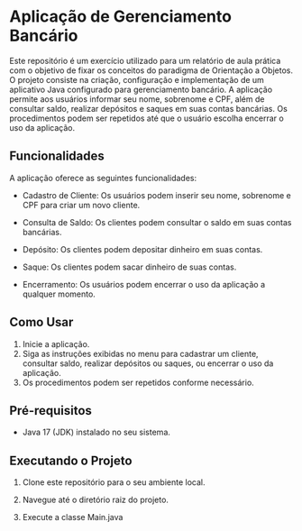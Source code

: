 # Aplicação de Gerenciamento Bancário

Este repositório é um exercício utilizado para um relatório de aula prática com o objetivo de fixar os conceitos do paradigma de Orientação a Objetos. O projeto consiste na criação, configuração e implementação de um aplicativo Java configurado para gerenciamento bancário. A aplicação permite aos usuários informar seu nome, sobrenome e CPF, além de consultar saldo, realizar depósitos e saques em suas contas bancárias. Os procedimentos podem ser repetidos até que o usuário escolha encerrar o uso da aplicação.

## Funcionalidades

A aplicação oferece as seguintes funcionalidades:

- Cadastro de Cliente: Os usuários podem inserir seu nome, sobrenome e CPF para criar um novo cliente.

- Consulta de Saldo: Os clientes podem consultar o saldo em suas contas bancárias.

- Depósito: Os clientes podem depositar dinheiro em suas contas.

- Saque: Os clientes podem sacar dinheiro de suas contas.

- Encerramento: Os usuários podem encerrar o uso da aplicação a qualquer momento.

## Como Usar

1. Inicie a aplicação.
2. Siga as instruções exibidas no menu para cadastrar um cliente, consultar saldo, realizar depósitos ou saques, ou encerrar o uso da aplicação.
3. Os procedimentos podem ser repetidos conforme necessário.

## Pré-requisitos

- Java 17 (JDK) instalado no seu sistema.

## Executando o Projeto

1. Clone este repositório para o seu ambiente local.

2. Navegue até o diretório raiz do projeto.

3. Execute a classe Main.java


